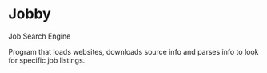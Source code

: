 Jobby
=====

Job Search Engine

Program that loads websites, downloads source info and parses info to look for specific job listings.

